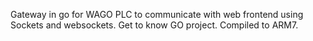 Gateway in go for WAGO PLC to communicate with web frontend using Sockets and websockets.
Get to know GO project.
Compiled to ARM7.
